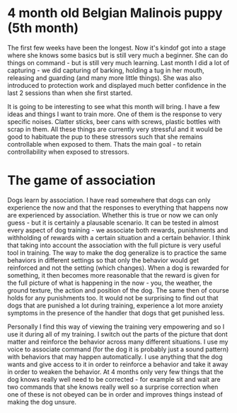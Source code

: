 # 4 month old Belgian Malinois puppy (5th month)
The first few weeks have been the longest. Now it's kindof got into a stage where she knows some basics but is still very much a beginner. She can do things on command - but is still very much learning. Last month I did a lot of capturing - we did capturing of barking, holding a tug in her mouth, releasing and guarding (and many more little things). She was also introduced to protection work and displayed much better confidence in the last 2 sessions than when she first started.

It is going to be interesting to see what this month will bring. I have a few ideas and things I want to train more. One of them is the response to very specific noises. Clatter sticks, beer cans with screws, plastic bottles with scrap in them. All these things are currently very stressful and it would be good to habituate the pup to these stressors such that she remains controllable when exposed to them. Thats the main goal - to retain controllability when exposed to stressors. 

# The game of association
Dogs learn by association. I have read somewhere that dogs can only experience the now and that the responses to everything that happens now are experienced by association. Whether this is true or now we can only guess - but it is certainly a plausable scenario. It can be tested in almost every aspect of dog training - we associate both rewards, punishments and withholding of rewards with a certain situation and a certain behavior. I think that taking into account the association with the full picture is very useful tool in training. The way to make the dog generalize is to practice the same behaviors in different settings so that only the behavior would get reinforced and not the setting (which changes). When a dog is rewarded for something, it then becomes more reasonable that the reward is given for the full picture of what is happening in the now - you, the weather, the ground texture, the action and position of the dog. The same then of course holds for any punishments too. It would not be surprising to find out that dogs that are punished a lot during training, experience a lot more anxiety symptoms in the presence of the handler that dogs that get punished less. 

Personally I find this way of viewing the training very empowering and so I use it during all of my training. I switch out the parts of the picture that dont matter and reinforce the behavior across many different situations. I use my voice to associate command (for the dog it is probably just a sound pattern) with behaviors that may happen automatically. I use anything that the dog wants and give access to it in order to reinforce a behavior and take it away in order to weaken the behavior. At 4 months only very few things that the dog knows really well need to be corrected - for example sit and wait are two commands that she knows really well so a surprise correction when one of these is not obeyed can be in order and improves things instead of making the dog unsure. 


